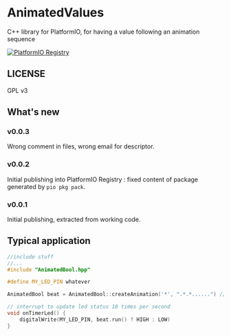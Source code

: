 # AnimatedValues
C++ library for PlatformIO, for having a value following an animation sequence

[![PlatformIO Registry](https://badges.registry.platformio.org/packages/sporniket/library/AnimatedValues.svg)](https://registry.platformio.org/libraries/sporniket/AnimatedValues)

## LICENSE

GPL v3

## What's new

### v0.0.3

Wrong comment in files, wrong email for descriptor.

### v0.0.2

Initial publishing into PlatformIO Registry : fixed content of package generated by `pio pkg pack`.

### v0.0.1

Initial publishing, extracted from working code.


## Typical application

```cpp
//include stuff
//...
#include "AnimatedBool.hpp"

#define MY_LED_PIN whatever

AnimatedBool beat = AnimatedBool::createAnimation('*', ".*.*......") // blink twice

// interrupt to update led status 10 times per second
void onTimerLed() {
    digitalWrite(MY_LED_PIN, beat.run() ? HIGH : LOW)
}
```
